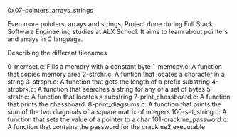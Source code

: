 0x07-pointers_arrays_strings

Even more pointers, arrays and strings,
Project done during Full Stack Software Engineering studies at ALX School. It aims to learn about pointers and arrays in C language.


Describing the different filenames

0-memset.c: Fills a memory with a constant byte
1-memcpy.c: A function that copies memory area
2-strchr.c: A funtion that locates a character in a string
3-strspn.c: A function that gets the length of a prefix substring
4-strpbrk.c: A function that searches a string for any of a set of bytes
5-strstr.c: A function that locates a substring
7-print_chessboard.c: A function that prints the chessboard.
8-print_diagsums.c: A function that prints the sum of the two diagonals of a square matrix of integers
100-set_string.c: A function that	sets the value of a pointer to a char
101-crackme_password.c: A function that contains the password for the crackme2 executable
